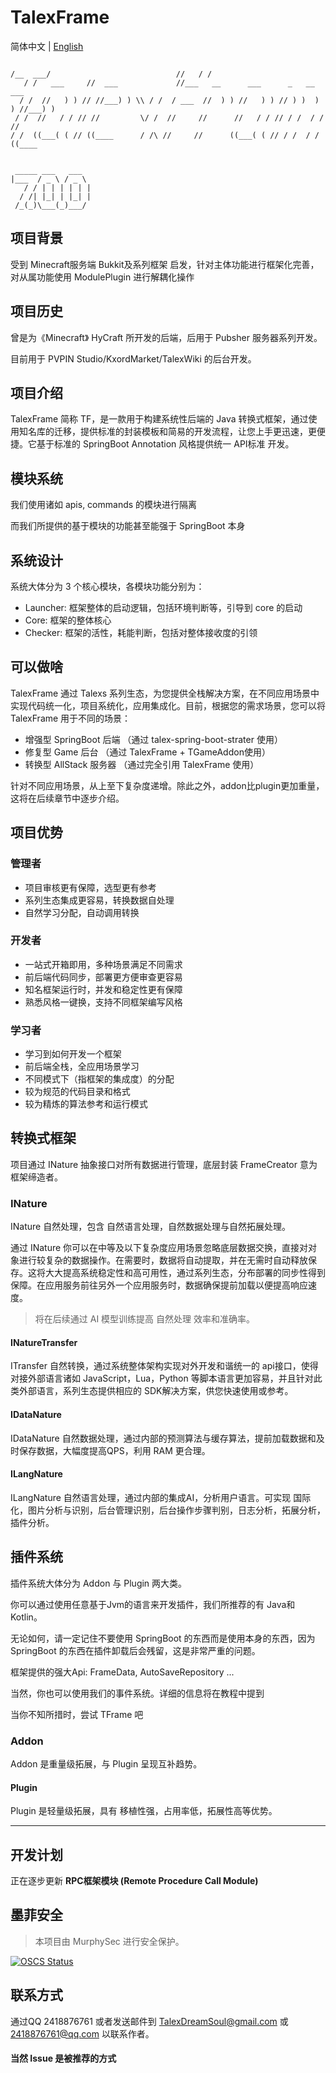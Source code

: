# TalexFrame

简体中文 | [English](./.github/en/README.md)

```

/__  ___/                            //   / /                                   
   / /   ___     //  ___             //___   __      ___      _   __      ___    
  / /  //   ) ) // //___) ) \\ / /  / ___  //  ) ) //   ) ) // ) )  ) ) //___) ) 
 / /  //   / / // //         \/ /  //     //      //   / / // / /  / / //        
/ /  ((___( ( // ((____      / /\ //     //      ((___( ( // / /  / / ((____     
                                                                                   
```


     _____ ___   ___  
    |___  / _ \ / _ \ 
       / / | | | | | |
      / /| |_| | |_| |
     /_(_)\___(_)___/ 




## 项目背景

受到 Minecraft服务端 Bukkit及系列框架 启发，针对主体功能进行框架化完善，对从属功能使用 ModulePlugin 进行解耦化操作

## 项目历史

曾是为《Minecraft》 HyCraft 所开发的后端，后用于 Pubsher 服务器系列开发。

目前用于 PVPIN Studio/KxordMarket/TalexWiki 的后台开发。

## 项目介绍

TalexFrame 简称 TF，是一款用于构建系统性后端的 Java 转换式框架，通过使用知名库的迁移，提供标准的封装模板和简易的开发流程，让您上手更迅速，更便捷。它基于标准的 SpringBoot Annotation 风格提供统一 API标准 开发。

## 模块系统

我们使用诸如 apis, commands 的模块进行隔离

而我们所提供的基于模块的功能甚至能强于 SpringBoot 本身

## 系统设计

系统大体分为 3 个核心模块，各模块功能分别为：

- Launcher: 框架整体的启动逻辑，包括环境判断等，引导到 core 的启动
- Core: 框架的整体核心
- Checker: 框架的活性，耗能判断，包括对整体接收度的引领

## 可以做啥

TalexFrame 通过 Talexs 系列生态，为您提供全栈解决方案，在不同应用场景中实现代码统一化，项目系统化，应用集成化。目前，根据您的需求场景，您可以将 TalexFrame 用于不同的场景：

- 增强型 SpringBoot 后端 （通过 talex-spring-boot-strater 使用）
- 修复型 Game 后台 （通过 TalexFrame + TGameAddon使用）
- 转换型 AllStack 服务器 （通过完全引用 TalexFrame 使用）

针对不同应用场景，从上至下复杂度递增。除此之外，addon比plugin更加重量，这将在后续章节中逐步介绍。

## 项目优势

### 管理者

- 项目审核更有保障，选型更有参考
- 系列生态集成更容易，转换数据自处理
- 自然学习分配，自动调用转换

### 开发者

- 一站式开箱即用，多种场景满足不同需求
- 前后端代码同步，部署更方便审查更容易
- 知名框架运行时，并发和稳定性更有保障
- 熟悉风格一键换，支持不同框架编写风格

### 学习者

- 学习到如何开发一个框架
- 前后端全栈，全应用场景学习
- 不同模式下（指框架的集成度）的分配
- 较为规范的代码目录和格式
- 较为精炼的算法参考和运行模式

## 转换式框架

项目通过 INature 抽象接口对所有数据进行管理，底层封装 FrameCreator 意为框架缔造者。

### INature

INature 自然处理，包含 自然语言处理，自然数据处理与自然拓展处理。

通过 INature 你可以在中等及以下复杂度应用场景忽略底层数据交换，直接对对象进行较复杂的数据操作。在需要时，数据将自动提取，并在无需时自动释放保存。这将大大提高系统稳定性和高可用性，通过系列生态，分布部署的同步性得到保障。在应用服务前往另外一个应用服务时，数据确保提前加载以便提高响应速度。

> 将在后续通过 AI 模型训练提高 自然处理 效率和准确率。

#### INatureTransfer

ITransfer 自然转换，通过系统整体架构实现对外开发和谐统一的 api接口，使得对接外部语言诸如 JavaScript，Lua，Python 等脚本语言更加容易，并且针对此类外部语言，系列生态提供相应的 SDK解决方案，供您快速使用或参考。

#### IDataNature

IDataNature 自然数据处理，通过内部的预测算法与缓存算法，提前加载数据和及时保存数据，大幅度提高QPS，利用 RAM 更合理。

#### ILangNature

ILangNature 自然语言处理，通过内部的集成AI，分析用户语言。可实现 国际化，图片分析与识别，后台管理识别，后台操作步骤判别，日志分析，拓展分析，插件分析。

## 插件系统

插件系统大体分为 Addon 与 Plugin 两大类。

你可以通过使用任意基于Jvm的语言来开发插件，我们所推荐的有 Java和Kotlin。

无论如何，请一定记住不要使用 SpringBoot 的东西而是使用本身的东西，因为 SpringBoot 的东西在插件卸载后会残留，这是非常严重的问题。

框架提供的强大Api: FrameData, AutoSaveRepository ...

当然，你也可以使用我们的事件系统。详细的信息将在教程中提到

当你不知所措时，尝试 TFrame 吧

### Addon

Addon 是重量级拓展，与 Plugin 呈现互补趋势。

#### Plugin

Plugin 是轻量级拓展，具有 移植性强，占用率低，拓展性高等优势。

****

## 开发计划

正在逐步更新 **RPC框架模块 (Remote Procedure Call Module)**

## 墨菲安全

> 本项目由 MurphySec 进行安全保护。

[![OSCS Status](https://www.oscs1024.com/platform/badge/Talexs/TalexFrame.svg?size=large)](https://www.murphysec.com/dr/ok0G9SGTn0xsXi7Zex)

##  联系方式

通过QQ 2418876761 或者发送邮件到 TalexDreamSoul@gmail.com 或 2418876761@qq.com 以联系作者。

#### 当然 Issue 是被推荐的方式

